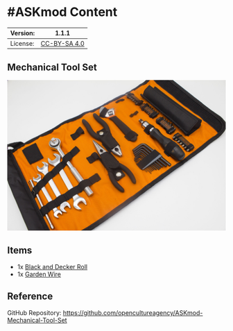 # #ASKmod Content

| Version: | 1.1.1        |
| -------- | ------------ |
| License: | [CC-BY-SA 4.0](https://github.com/opencultureagency/ASKmod-Mechanical-Tool-Set/blob/main/LICENSE.md) |

## Mechanical Tool Set

![#ASKmod mechanical tool set](images/ASKmod-Mechanical-Tool-Set.jpg)

## Items

- 1x [Black and Decker Roll](https://askotec.openculture.agency/product/blackdecker-tool-set/)
- 1x [Garden Wire](https://askotec.openculture.agency/product/garden-wire/)

## Reference

GitHub Repository: https://github.com/opencultureagency/ASKmod-Mechanical-Tool-Set